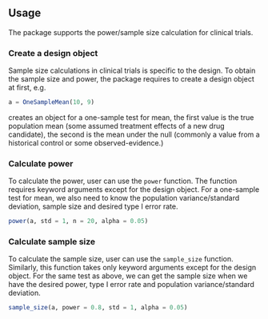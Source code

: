 
<a id='Usage-1'></a>

## Usage


The package supports the power/sample size calculation for clinical trials.


<a id='Create-a-design-object-1'></a>

### Create a design object


Sample size calculations in clinical trials is specific to the design. To obtain the sample size and power, the package requires to create a design object at first, e.g.


```julia
a = OneSampleMean(10, 9)
```


creates an object for a one-sample test for mean, the first value is the true population mean (some assumed treatment effects of a new drug candidate), the second is the mean under the null (commonly a value from a historical control or some observed-evidence.)


<a id='Calculate-power-1'></a>

### Calculate power


To calculate the power, user can use the `power` function. The function requires keyword arguments except for the design object. For a one-sample test for mean, we also need to know the population variance/standard deviation, sample size and desired type I error rate.


```julia
power(a, std = 1, n = 20, alpha = 0.05)
```


<a id='Calculate-sample-size-1'></a>

### Calculate sample size


To calculate the sample size, user can use the `sample_size` function. Similarly, this function takes only keyword arguments except for the design object. For the same test as above, we can get the sample size when we have the desired power, type I error rate and population variance/standard deviation.


```julia
sample_size(a, power = 0.8, std = 1, alpha = 0.05)
```

